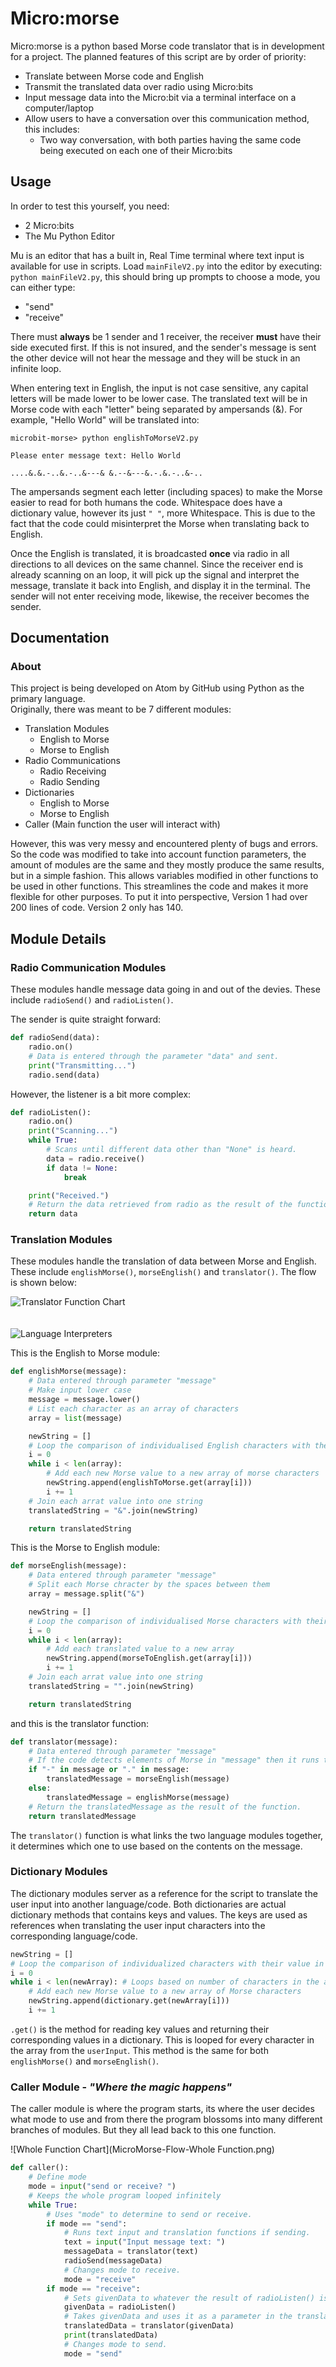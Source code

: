 # Micro:morse
Micro:morse is a python based Morse code translator that is in development for a project. The planned features of this script are by order of priority:


- Translate between Morse code and English
- Transmit the translated data over radio using Micro:bits
- Input message data into the Micro:bit via a terminal interface on a computer/laptop
- Allow users to have a conversation over this communication method, this includes:
  - Two way conversation, with both parties having the same code being executed on each one of their Micro:bits

## Usage
In order to test this yourself, you need:
- 2 Micro:bits
- The Mu Python Editor

Mu is an editor that has a built in, Real Time terminal where text input is available for use in scripts. Load `mainFileV2.py` into the editor by executing: `python mainFileV2.py`, this should bring up prompts to choose a mode, you can either type:
- "send"
- "receive"

There must **always** be 1 sender and 1 receiver, the receiver **must** have their side executed first. If this is not insured, and the sender's message is sent the other device will not hear the message and they will be stuck in an infinite loop.

When entering text in English, the input is not case sensitive, any capital letters will be made lower to be lower case. The translated text will be in Morse code with each "letter" being separated by ampersands (&). For example, "Hello World" will be translated into:
```
microbit-morse> python englishToMorseV2.py

Please enter message text: Hello World

....&.&.-..&.-..&---& &.--&---&.-.&.-..&-..
```
The ampersands segment each letter (including spaces) to make the Morse easier to read for both humans the code. Whitespace does have a dictionary value, however its just `" "`, more Whitespace. This is due to the fact that the code could misinterpret the Morse when translating back to English.

Once the English is translated, it is broadcasted **once** via radio in all directions to all devices on the same channel. Since the receiver end is already scanning on an loop, it will pick up the signal and interpret the message, translate it back into English, and display it in the terminal. The sender will not enter receiving mode, likewise, the receiver becomes the sender.  

## Documentation
### About
This project is being developed on Atom by GitHub using Python as the primary language.
<br>
Originally, there was meant to be 7 different modules:
- Translation Modules
  - English to Morse
  - Morse to English
- Radio Communications
  - Radio Receiving
  - Radio Sending
- Dictionaries
  - English to Morse
  - Morse to English
- Caller (Main function the user will interact with)

However, this was very messy and encountered plenty of bugs and errors. So the code was modified to take into account function parameters, the amount of modules are the same and they mostly produce the same results, but in a simple fashion. This allows variables modified in other functions to be used in other functions. This streamlines the code and makes it more flexible for other purposes. To put it into perspective, Version 1 had over 200 lines of code. Version 2 only has 140.

## Module Details

### Radio Communication Modules
These modules handle message data going in and out of the devies. These include `radioSend()` and `radioListen()`.

The sender is quite straight forward:
```python
def radioSend(data):
    radio.on()
    # Data is entered through the parameter "data" and sent.
    print("Transmitting...")
    radio.send(data)
```
However, the listener is a bit more complex:
```python
def radioListen():
    radio.on()
    print("Scanning...")
    while True:
        # Scans until different data other than "None" is heard.
        data = radio.receive()
        if data != None:
            break

    print("Received.")
    # Return the data retrieved from radio as the result of the function.
    return data
```

### Translation Modules
These modules handle the translation of data between Morse and English. These include `englishMorse()`, `morseEnglish()` and `translator()`. The flow is shown below:

![Translator Function Chart](MicroMorse-Flow-Translator.png)
<br>
<br>
<br>
![Language Interpreters](LanguageInter.png)

This is the English to Morse module:
```python
def englishMorse(message):
    # Data entered through parameter "message"
    # Make input lower case
    message = message.lower()
    # List each character as an array of characters
    array = list(message)

    newString = []
    # Loop the comparison of individualised English characters with their value in Morse
    i = 0
    while i < len(array):
        # Add each new Morse value to a new array of morse characters
        newString.append(englishToMorse.get(array[i]))
        i += 1
    # Join each arrat value into one string
    translatedString = "&".join(newString)

    return translatedString
```
This is the Morse to English module:
```python
def morseEnglish(message):
    # Data entered through parameter "message"
    # Split each Morse chracter by the spaces between them
    array = message.split("&")

    newString = []
    # Loop the comparison of individualised Morse characters with their value in English
    i = 0
    while i < len(array):
        # Add each translated value to a new array
        newString.append(morseToEnglish.get(array[i]))
        i += 1
    # Join each arrat value into one string
    translatedString = "".join(newString)

    return translatedString
```
and this is the translator function:
```python
def translator(message):
    # Data entered through parameter "message"
    # If the code detects elements of Morse in "message" then it runs the Morse to English translator.
    if "-" in message or "." in message:
        translatedMessage = morseEnglish(message)
    else:
        translatedMessage = englishMorse(message)
    # Return the translatedMessage as the result of the function.
    return translatedMessage
```
The `translator()` function is what links the two language modules together, it determines which one to use based on the contents on the message.
### Dictionary Modules
 The dictionary modules server as a reference for the script to translate the user input into another language/code. Both dictionaries are actual dictionary methods that contains keys and values. The keys are used as references when translating the user input characters into the corresponding language/code.
```python
newString = []
# Loop the comparison of individualized characters with their value in the target language.
i = 0
while i < len(newArray): # Loops based on number of characters in the array.
    # Add each new Morse value to a new array of Morse characters
    newString.append(dictionary.get(newArray[i]))
    i += 1
```
`.get()` is the method for reading key values and returning their corresponding values in a dictionary. This is looped for every character in the array from the `userInput`. This method is the same for both `englishMorse()` and `morseEnglish()`.

### Caller Module - _"Where the magic happens"_
The caller module is where the program starts, its where the user decides what mode to use and from there the program blossoms into many different branches of modules. But they all lead back to this one function.

![Whole Function Chart](MicroMorse-Flow-Whole Function.png)

```python
def caller():
    # Define mode
    mode = input("send or receive? ")
    # Keeps the whole program looped infinitely
    while True:
        # Uses "mode" to determine to send or receive.
        if mode == "send":
            # Runs text input and translation functions if sending.
            text = input("Input message text: ")
            messageData = translator(text)
            radioSend(messageData)
            # Changes mode to receive.
            mode = "receive"
        if mode == "receive":
            # Sets givenData to whatever the result of radioListen() is.
            givenData = radioListen()
            # Takes givenData and uses it as a parameter in the translator function.
            translatedData = translator(givenData)
            print(translatedData)
            # Changes mode to send.
            mode = "send"
```

